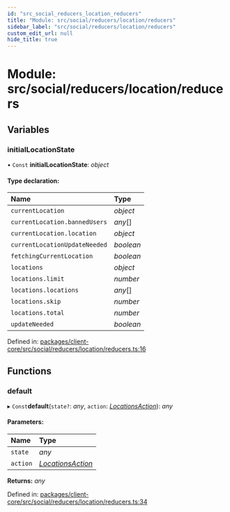 ```yaml
---
id: "src_social_reducers_location_reducers"
title: "Module: src/social/reducers/location/reducers"
sidebar_label: "src/social/reducers/location/reducers"
custom_edit_url: null
hide_title: true
---
```


# Module: src/social/reducers/location/reducers

## Variables

### initialLocationState

• `Const` **initialLocationState**: *object*

#### Type declaration:

Name | Type |
:------ | :------ |
`currentLocation` | *object* |
`currentLocation.bannedUsers` | *any*[] |
`currentLocation.location` | *object* |
`currentLocationUpdateNeeded` | *boolean* |
`fetchingCurrentLocation` | *boolean* |
`locations` | *object* |
`locations.limit` | *number* |
`locations.locations` | *any*[] |
`locations.skip` | *number* |
`locations.total` | *number* |
`updateNeeded` | *boolean* |

Defined in: [packages/client-core/src/social/reducers/location/reducers.ts:16](https://github.com/xr3ngine/xr3ngine/blob/716a06460/packages/client-core/src/social/reducers/location/reducers.ts#L16)

## Functions

### default

▸ `Const`**default**(`state?`: *any*, `action`: [*LocationsAction*](src_social_reducers_location_actions.md#locationsaction)): *any*

#### Parameters:

Name | Type |
:------ | :------ |
`state` | *any* |
`action` | [*LocationsAction*](src_social_reducers_location_actions.md#locationsaction) |

**Returns:** *any*

Defined in: [packages/client-core/src/social/reducers/location/reducers.ts:34](https://github.com/xr3ngine/xr3ngine/blob/716a06460/packages/client-core/src/social/reducers/location/reducers.ts#L34)
